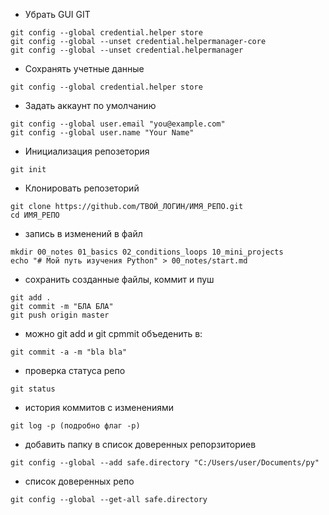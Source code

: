 * Убрать GUI GIT

```
git config --global credential.helper store
git config --global --unset credential.helpermanager-core
git config --global --unset credential.helpermanager
```

* Сохранять учетные данные

```
git config --global credential.helper store
```

* Задать аккаунт по умолчанию
```  
git config --global user.email "you@example.com"
git config --global user.name "Your Name"
```

* Инициализация репозетория

```
git init
```

* Клонировать репозеторий

```
git clone https://github.com/ТВОЙ_ЛОГИН/ИМЯ_РЕПО.git
cd ИМЯ_РЕПО
```

* запись в изменений в файл

```
mkdir 00_notes 01_basics 02_conditions_loops 10_mini_projects
echo "# Мой путь изучения Python" > 00_notes/start.md
```

* сохранить созданные файлы, коммит и пуш

```
git add .
git commit -m "БЛА БЛА"
git push origin master
```

* можно git add и git cpmmit объеденить в:

```
git commit -a -m "bla bla"
```

* проверка статуса репо

```
git status
```

* история коммитов с изменениями

```
git log -p (подробно флаг -p)
```

* добавить папку в список доверенных репорзиториев

```
git config --global --add safe.directory "C:/Users/user/Documents/py"
```

* список доверенных репо

```
git config --global --get-all safe.directory
```
